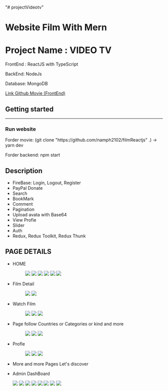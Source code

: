 "# projectVideotv" 

# Website Film With Mern
<h1>Project Name : VIDEO TV </h1>
<p>FrontEnd : ReactJS  with TypeScript</p>
<p>BackEnd: NodeJs</p>
<p>Database: MongoDB</p>
<p><a href="https://github.com/namph2102/filmReactjs" target="_blank">Link Github Movie (FrontEnd)</a></p>
<h2>Getting started</h2>
<hr>
<h3>Run website</h3>
<p>Forder movie: (git clone "https://github.com/namph2102/filmReactjs" .) -> yarn dev </p>
<p>Forder backend: npm start</p>

 <h2>Description</h2>
<ul>
 <li>FireBase: Login, Logout, Register</li>
 <li>PayPal Donate</li>
 <li>Search</li>
 <li>BookMark</li>
 <li>Comment</li>
  <li>Pagination</li>
 <li>Upload avata with Base64</li>
 <li>View Profie</li>
 <li>Slider</li>
  <li>Auth</li>
  <li>Redux, Redux Toolkit, Redux Thunk</li>
</ul>
<h2>PAGE DETAILS</h2>
<ul>
    <li>
        <p>HOME</p>
        <figure>
        <img src="/readme/home.png"/>
        <img src="/readme/home1.png"/>
        <img src="/readme/home2.png"/>
        <img src="/readme/home3.png"/>
        <img src="/readme/home4.png"/>
        <img src="/readme/home5.png"/>
        </figure>
    </li>
    <li>
        <p>Film Detail</p>
        <figure>
             <img src="/readme/filmdetail.png"/>
                 <img src="/readme/filmdetail1.png"/>
        </figure>
    </li>
    <li>
        <p>Watch Film</p>
        <figure>
             <img src="/readme/sewwfilm.png"/>
            <img src="/readme/seefilm1.png"/>
             <img src="/readme/comment.png"/>
        </figure>
    </li>
      <li>
        <p>Page follow Countries or Categories or kind and more</p>
        <figure>
             <img src="/readme/showallfilm.png"/>
            <img src="/readme/seeall.png"/>
             <img src="/readme/pagecontry.png"/>
        </figure>
    </li>
    <li>
        <p>Profle</p>
        <figure>
             <img src="/readme/profile.png"/>
            <img src="/readme/profile2.png"/>
             <img src="/readme/profileq.png"/>
        </figure>
    </li>
    <li>
        More and more Pages Let's  discover 
    </li>
    <li>
     <p>Admin DashBoard</p>
        <img src="/readme/admin.png"/>
        <img src="/readme/admin1.png"/>
        <img src="/readme/admin2.png"/>
        <img src="/readme/admin3.png"/>
        <img src="/readme/admin4.png"/>
        <img src="/readme/admin5.png"/>
        <img src="/readme/admin6.png"/>
        <img src="/readme/admin7.png"/>
    </li>
</ul>



